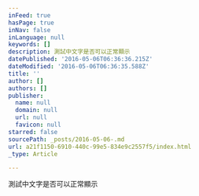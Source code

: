 ```yaml
---
inFeed: true
hasPage: true
inNav: false
inLanguage: null
keywords: []
description: 測試中文字是否可以正常顯示
datePublished: '2016-05-06T06:36:36.215Z'
dateModified: '2016-05-06T06:36:35.588Z'
title: ''
author: []
authors: []
publisher:
  name: null
  domain: null
  url: null
  favicon: null
starred: false
sourcePath: _posts/2016-05-06-.md
url: a21f1150-6910-440c-99e5-834e9c2557f5/index.html
_type: Article

---
```

測試中文字是否可以正常顯示